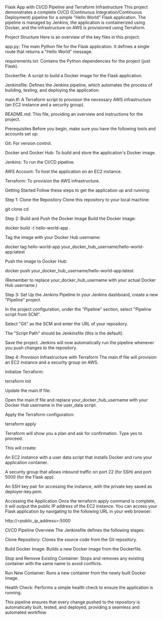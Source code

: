 
Flask App with CI/CD Pipeline and Terraform Infrastructure
This project demonstrates a complete CI/CD (Continuous Integration/Continuous Deployment) pipeline for a simple "Hello World" Flask application. The pipeline is managed by Jenkins, the application is containerized using Docker, and the infrastructure on AWS is provisioned using Terraform.

Project Structure
Here is an overview of the key files in this project:

app.py: The main Python file for the Flask application. It defines a single route that returns a "Hello World" message.

requirements.txt: Contains the Python dependencies for the project (just Flask).

Dockerfile: A script to build a Docker image for the Flask application.

Jenkinsfile: Defines the Jenkins pipeline, which automates the process of building, testing, and deploying the application.

main.tf: A Terraform script to provision the necessary AWS infrastructure (an EC2 instance and a security group).

README.md: This file, providing an overview and instructions for the project.

Prerequisites
Before you begin, make sure you have the following tools and accounts set up:

Git: For version control.

Docker and Docker Hub: To build and store the application's Docker image.

Jenkins: To run the CI/CD pipeline.

AWS Account: To host the application on an EC2 instance.

Terraform: To provision the AWS infrastructure.

Getting Started
Follow these steps to get the application up and running:

Step 1: Clone the Repository
Clone this repository to your local machine:

git clone <your-repository-url>
cd <your-repository-name>

Step 2: Build and Push the Docker Image
Build the Docker image:

docker build -t hello-world-app .

Tag the image with your Docker Hub username:

docker tag hello-world-app your_docker_hub_username/hello-world-app:latest

Push the image to Docker Hub:

docker push your_docker_hub_username/hello-world-app:latest

(Remember to replace your_docker_hub_username with your actual Docker Hub username.)

Step 3: Set Up the Jenkins Pipeline
In your Jenkins dashboard, create a new "Pipeline" project.

In the project configuration, under the "Pipeline" section, select "Pipeline script from SCM".

Select "Git" as the SCM and enter the URL of your repository.

The "Script Path" should be Jenkinsfile (this is the default).

Save the project. Jenkins will now automatically run the pipeline whenever you push changes to the repository.

Step 4: Provision Infrastructure with Terraform
The main.tf file will provision an EC2 instance and a security group on AWS.

Initialize Terraform:

terraform init

Update the main.tf file:

Open the main.tf file and replace your_docker_hub_username with your Docker Hub username in the user_data script.

Apply the Terraform configuration:

terraform apply

Terraform will show you a plan and ask for confirmation. Type yes to proceed.

This will create:

An EC2 instance with a user data script that installs Docker and runs your application container.

A security group that allows inbound traffic on port 22 (for SSH) and port 5000 (for the Flask app).

An SSH key pair for accessing the instance, with the private key saved as deployer-key.pem.

Accessing the Application
Once the terraform apply command is complete, it will output the public IP address of the EC2 instance. You can access your Flask application by navigating to the following URL in your web browser:

http://<public_ip_address>:5000

CI/CD Pipeline Overview
The Jenkinsfile defines the following stages:

Clone Repository: Clones the source code from the Git repository.

Build Docker Image: Builds a new Docker image from the Dockerfile.

Stop and Remove Existing Container: Stops and removes any existing container with the same name to avoid conflicts.

Run New Container: Runs a new container from the newly built Docker image.

Health Check: Performs a simple health check to ensure the application is running.

This pipeline ensures that every change pushed to the repository is automatically built, tested, and deployed, providing a seamless and automated workflow.
